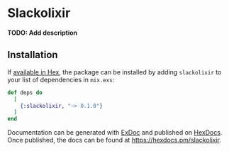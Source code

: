 # Slackolixir

**TODO: Add description**

## Installation

If [available in Hex](https://hex.pm/docs/publish), the package can be installed
by adding `slackolixir` to your list of dependencies in `mix.exs`:

```elixir
def deps do
  [
    {:slackolixir, "~> 0.1.0"}
  ]
end
```

Documentation can be generated with [ExDoc](https://github.com/elixir-lang/ex_doc)
and published on [HexDocs](https://hexdocs.pm). Once published, the docs can
be found at <https://hexdocs.pm/slackolixir>.

